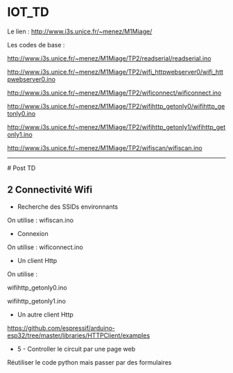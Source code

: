 # IOT_TD

Le lien : http://www.i3s.unice.fr/~menez/M1Miage/

Les codes de base :

http://www.i3s.unice.fr/~menez/M1Miage/TP2/readserial/readserial.ino

http://www.i3s.unice.fr/~menez/M1Miage/TP2/wifi_httpwebserver0/wifi_httpwebserver0.ino

http://www.i3s.unice.fr/~menez/M1Miage/TP2/wificonnect/wificonnect.ino

http://www.i3s.unice.fr/~menez/M1Miage/TP2/wifihttp_getonly0/wifihttp_getonly0.ino

http://www.i3s.unice.fr/~menez/M1Miage/TP2/wifihttp_getonly1/wifihttp_getonly1.ino

http://www.i3s.unice.fr/~menez/M1Miage/TP2/wifiscan/wifiscan.ino

<hr>
# Post TD

## 2 Connectivité Wifi

- Recherche des SSIDs environnants

On utilise : wifiscan.ino

- Connexion

On utilise : wificonnect.ino	

- Un client Http

On utilise : 

wifihttp_getonly0.ino

wifihttp_getonly1.ino

- Un autre client Http

https://github.com/espressif/arduino-esp32/tree/master/libraries/HTTPClient/examples

- 5 - Controller le circuit par une page web 

Réutiliser le code python mais passer par des formulaires
